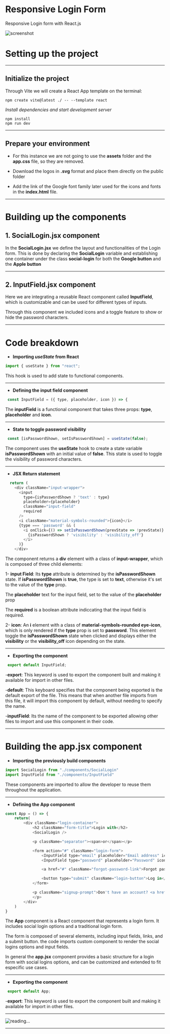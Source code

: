  
#  Responsive Login Form
Responsive Login form with React.js

![screenshot](pics/screenshot1.png)
>

#  Setting up the project

***

##  Initialize the project
Through Vite we will create a React App template on the terminal:

```console
npm create vite@latest ./ -- --template react
```
_Install dependencies and start development server_
```console
npm install
npm run dev
```

***

## Prepare your environment
- For this instance we are not going to use the **assets** folder and the **app.css** file, so they are removed.

- Download the logos in **.svg** format and place them directly on the public folder 

- Add the link of the Google font family later used for the icons and fonts in the **index.html** file.

***

# Building up the components

## 1. SocialLogin.jsx component
In the **SocialLogin.jsx** we define the layout and functionalities of the Login form. This is done by declaring the **SocialLogin** variable and establishing one container under the class **social-login** for both the **Google button** and the **Apple button**

***

## 2. InputField.jsx component
Here we are integrating a reusable React component called **InputField**, which is customizable and can be used for different types of inputs.

Through this component we included icons and a toggle feature to show or hide the password characters.

***

# Code breakdown

-  **Importing _useState_ from React**
>
```js
import { useState } from "react";
```

This hook is used to add state to functional components.

***

-  **Defining the input field component**
>
```js
 const InputField = ({ type, placeholder, icon }) => {
```

The **inputField** is a functional component that takes three props: **type**, **placeholder** and **icon**.

***

-  **State to toggle password visibility**
>
```js
 const [isPasswordShown, setIsPasswordShown] = useState(false);
```

The component uses the **useState** hook to create  a state variable **isPasswordShown** with an initial value of **false**. This state is used to toggle the visibility of password characters.

***


-  **JSX Return statement**
>
```js
  return (
    <div className="input-wrapper">
      <input
        type={isPasswordShown ? 'text' : type}
        placeholder={placeholder}
        className="input-field"
        required
      />
      <i className="material-symbols-rounded">{icon}</i>
      {type === 'password' && (
        <i onClick={() => setIsPasswordShown(prevState => !prevState)} className="material-symbols-rounded eye-icon">
          {isPasswordShown ? 'visibility' : 'visibility_off'}
        </i>
      )}
    </div>
```

The component returns a **div** element with a class of **input-wrapper**, which is composed of three child elements:

1- **input Field**: Its **type** attribute is determined by the **isPasswordShown** state. If **isPasswordShown** is **true**, the type is set to **text**, otherwise it's set to the value of the **type** prop.

The **placeholder** text for the input field, set to the value of the **placeholder** prop

The **required** is a boolean attribute indiccating that the input field is required.

2- **icon**: An **i** element with a class of **material-symbols-rounded eye-icon**, which is only rendered if the **type** prop is set to **password**. This element toggle the **isPasswordShown** state when clicked and displays either the **visibility** or the **visibility_off** icon depending on the state. 
***

-  **Exporting the component**

```js
 export default InputField;
```
-**export**: This keyword is used to export the component built and making it available for import in other files.

-**default**: This keyboard specifies that the component being exported is the default export of the file. This means that when another file imports from this file, it will import this component by default, without needing to specify the name.

-**inputField**: Its the name of the component to be exported allowing other files to import and use this component in their code.
***

# Building the **app.jsx** component

-  **Importing the previously build components**
>
```js
import SocialLogin from "./components/SocialLogin"
import InputField from "./components/InputField"
```

These components are imported to allow the developer to reuse them throughout the application.
***

-  **Defining the App component**
>
```js
const App = () => {
    return(
        <div className="login-container">
            <h2 className="form-title">Login with</h2>
            <SocialLogin />

            <p className="separator"><span>or</span></p>

            <form action="#" className="login-form">
                <InputField type="email" placeholder="Email address" icon="mail"/>
                <InputField type="password" placeholder="Password" icon="lock"/>

                <a href="#" className="forgot-password-link">Forgot passsword?</a>

                <button type="submit" className="login-button">Log in</button>
            </form>

            <p className="signup-prompt">Don't have an account? <a href="#" className="signup-link">Sign up</a>
            </p>
        </div>
    )
}

```

The **App** component is a React component that represents a login form. It includes social login options and a traditional login form.

The form is composed of several elements, including input fields, links, and a submit button. the code imports custom component to render the social logins options and input fields.

In general the **app.jsx** component provides a basic structure for a login form with social logins options, and can be customized and extended to fit especific use cases.
***

-  **Exporting the component**

```js
 export default App;
```
-**export**: This keyword is used to export the component built and making it available for import in other files.

***

![reading...](https://media.giphy.com/media/Tf3mp01bfrrUc/giphy.gif?cid=ecf05e47wajghtrc5targr7mju7coe0avdyurnehrr1krgdt&ep=v1_gifs_search&rid=giphy.gif&ct=g "...How could I ever do so unless someone guide me?")

***